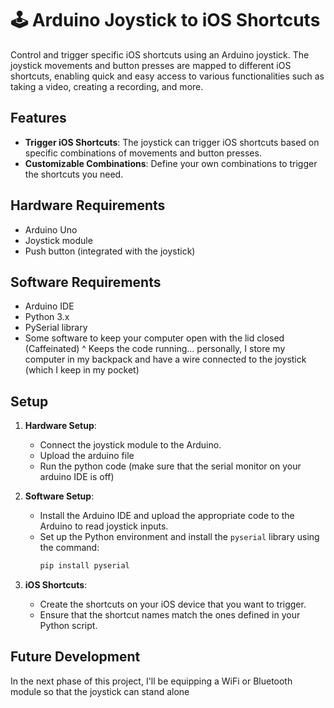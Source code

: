 # 🕹️ Arduino Joystick to iOS Shortcuts

Control and trigger specific iOS shortcuts using an Arduino joystick. The joystick movements and button presses are mapped to different iOS shortcuts, enabling quick and easy access to various functionalities such as taking a video, creating a recording, and more.

## Features

- **Trigger iOS Shortcuts**: The joystick can trigger iOS shortcuts based on specific combinations of movements and button presses.
- **Customizable Combinations**: Define your own combinations to trigger the shortcuts you need.

## Hardware Requirements

- Arduino Uno
- Joystick module
- Push button (integrated with the joystick)

## Software Requirements

- Arduino IDE
- Python 3.x
- PySerial library
- Some software to keep your computer open with the lid closed (Caffeinated)
^ Keeps the code running... personally, I store my computer in my backpack and have a wire connected to the joystick (which I keep in my pocket)

## Setup

1. **Hardware Setup**:
   - Connect the joystick module to the Arduino.
   - Upload the arduino file
   - Run the python code (make sure that the serial monitor on your arduino IDE is off)

2. **Software Setup**:
   - Install the Arduino IDE and upload the appropriate code to the Arduino to read joystick inputs.
   - Set up the Python environment and install the `pyserial` library using the command:
     ```bash
     pip install pyserial
     ```

3. **iOS Shortcuts**:
   - Create the shortcuts on your iOS device that you want to trigger.
   - Ensure that the shortcut names match the ones defined in your Python script.

## Future Development

In the next phase of this project, I'll be equipping a WiFi or Bluetooth module so that the joystick can stand alone 
